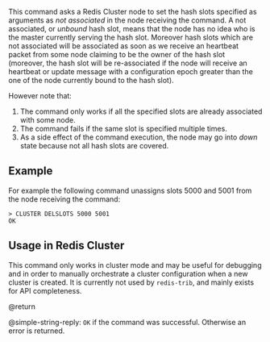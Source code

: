 This command asks a Redis Cluster node to set the hash slots specified as arguments as *not associated* in the node receiving the command. A not associated, or
*unbound* hash slot, means that the node has no idea who is the master currently
serving the hash slot. Moreover hash slots which are not associated will be
associated as soon as we receive an heartbeat packet from some node claiming to
be the owner of the hash slot (moreover, the hash slot will be re-associated if
the node will receive an heartbeat or update message with a configuration
epoch greater than the one of the node currently bound to the hash slot).

However note that:

1. The command only works if all the specified slots are already associated with some node.
2. The command fails if the same slot is specified multiple times.
3. As a side effect of the command execution, the node may go into *down* state because not all hash slots are covered.

## Example

For example the following command unassigns slots 5000 and 5001 from the node receiving the command:

    > CLUSTER DELSLOTS 5000 5001
    OK

## Usage in Redis Cluster

This command only works in cluster mode and may be useful for debugging
and in order to manually orchestrate a cluster configuration when a new
cluster is created. It is currently not used by `redis-trib`, and mainly
exists for API completeness.

@return

@simple-string-reply: `OK` if the command was successful. Otherwise an error is returned.
